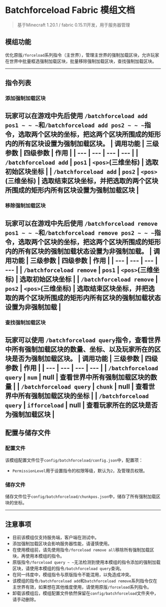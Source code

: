 # Batchforceload Fabric 模组文档
> 基于Minecraft 1.20.1 / fabric 0.15.11开发，用于服务器管理
## 模组功能
优化原版`/forceload`系列指令（主世界），管理主世界的强制加载区块，允许玩家在世界中批量框选强制加载区块，批量移除强制加载区块，查找强制加载区块。

---
## 指令列表
### 添加强制加载区块
玩家可以在游戏中先后使用 `/batchforceload add pos1 ~ ~ ~`和`/batchforceload add pos2 ~ ~ ~`指令，选取两个区块的坐标，把这两个区块所围成的矩形内的所有区块设置为强制加载区块。
| 调用功能 | 三级参数 | 四级参数 | 作用 |
| --- | --- | --- | --- |
| `/batchforceload add` | `pos1` | `<pos>`(三维坐标) | 选取初始区块坐标 |
| `/batchforceload add` | `pos2` | `<pos>`(三维坐标) | 选取结束区块坐标，并把选取的两个区块所围成的矩形内所有区块设置为强制加载区块 |
---
### 移除强制加载区块
玩家可以在游戏中先后使用 `/batchforceload remove pos1 ~ ~ ~`和`/batchforceload remove pos2 ~ ~ ~`指令，选取两个区块的坐标，把这两个区块所围成的矩形内的所有区块的强制加载状态设置为非强制加载。
| 调用功能 | 三级参数 | 四级参数 | 作用 |
| --- | --- | --- | --- |
| `/batchforceload remove` | `pos1` | `<pos>`(三维坐标) | 选取初始区块坐标 |
| `/batchforceload remove` | `pos2` | `<pos>`(三维坐标) | 选取结束区块坐标，并把选取的两个区块所围成的矩形内所有区块的强制加载状态设置为非强制加载 |
---
### 查找强制加载区块
玩家可以使用 `/batchforceload query`指令，查看世界中所有强制加载区块的数量、坐标、以及玩家所在的区块是否为强制加载区块。
| 调用功能 | 三级参数 | 四级参数 | 作用 |
| --- | --- | --- | --- |
| `/batchforceload query` | `num` | null | 查看世界中所有强制加载区块的数量 |
| `/batchforceload query` | `chunk` | null | 查看世界中所有强制加载区块的坐标 |
| `/batchforceload query` | `ifforceload` | null | 查看玩家所在的区块是否为强制加载区块 |
---
## 配置与储存文件
### 配置文件
该模组配置文件位于`config/batchforceload/config.json`中，配置项：
* `PermissionLevel`用于设置指令的权限等级，默认为`2`，及管理员权限。 
### 储存文件
储存文件位于`config/batchforceload/chunkpos.json`中，储存了所有强制加载区块的坐标。

---
## 注意事项
* 目前该模组仅支持服务端，客户端在测试中。
* 添加强制加载区块会影响服务器性能，请谨慎使用。
* 在使用模组前，请先使用指令`/forceload remove all`移除所有强制加载区块，再使用本模组的指令。
* 原版指令`/forceload query ~ ~`无法检测到使用本模组的指令添加的强制加载区块，请使用本模组的指令`/batchforceload query`查询。
* 在同一纬度中，模组指令与原版指令不能混用，以免造成冲突。
* 该模组的指令`/batchforceload add`和`batchforceload remove`系列指令仅在主世界有效，如果想在其他维度使用，请使用原版`/forceload`系列指令。
* 卸载该模组后，模组配置文件依然保留在`config/batchforceload`文件夹中，请手动删除。
